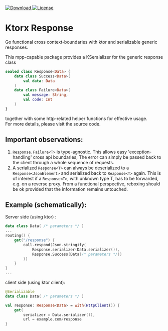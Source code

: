 [![Download](https://api.bintray.com/packages/drx/maven/evoleq/images/download.svg?version=1.0.0) ](https://bintray.com/drx/maven/evoleq/1.0.0/link)
[![License](https://img.shields.io/badge/License-Apache%202.0-blue.svg)](https://opensource.org/licenses/Apache-2.0)

# Ktorx Response 
Go functional cross context-boundaries with ktor and serializable generic responses. 

This mpp-capable package provides a KSeraializer for the generic response class
```kotlin
sealed class Response<Data> {
    data class Success<Data>(
        val data: Data
    )
    data class Failure<Data>(
        val message: String, 
        val code: Int
    ) 
}
```
together with some http-related helper functions for effective usage.  
For more details, please visit the source code.

## Important observations:
  1. ```Response.Failure<T>``` is type-agnostic. 
     This allows easy 'exception-handling' cross api boundaries; 
     The error can simply be passed back to the client through a whole sequence of requests.
  2. A serialized ```Response<T>``` can always be deserialized to a ```Response<JsonElement>``` and serialized back to ```Reaponse<T>``` again. 
     This is of interest if a ```Response<T>```, with unknown type T, has to be forwarded, e.g. on a reverse proxy. 
     From a functional perspective, reboxing should be ok provided that the information remains untouched.  

## Example (schematically): 

Server side (using ktor) :
```kotlin
data class Data( /* parameters */ )
...
routing() {
    get("/response") {
        call.respond(Json.stringify(
            Response.serializer(Data.serializer()),
            Response.Success(Data(/* parameters */))
        ))
    }
} 
...
```

client side (using ktor client):
```kotlin
@Serializable
data class Data( /* parameters */ )

val response: Response<Data> = with(HttpClient()) {
    get(
        serializer = Data.serializer()),
        url = example.com/response
}
```
